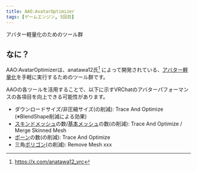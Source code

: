 ```yaml
---
title: AAO:AvatarOptimizer
tags: [ゲームエンジン, 5回目]
---
```


アバター軽量化のためのツール群

## なに？

AAO:AvatarOptimizerは、anatawa12氏[^1] によって開発されている、[アバター軽量化](/docs/索引/あ行/アバターの軽量化)を手軽に実行するためのツール群です。

AAOの各ツールを活用することで、以下に示すVRChatのアバターパフォーマンスの各項目を向上できる可能性があります。

- ダウンロードサイズ/非圧縮サイズ(の削減): Trace And Optimize (※BlendShape削減による効果)
- [スキンドメッシュ](/docs/索引/STU/SkinnedMeshRenderer)の数/[基本メッシュ](/docs/索引/MNO/MeshRenderer)の数(の削減): Trace And Optimize / Merge Skinned Mesh
- [ボーン](/docs/索引/ABC/Bone)の数(の削減): Trace And Optimize
- 三角[ポリゴン](/docs/索引/PQR/Polygon)(の削減): Remove Mesh xxx

[^1]: https://x.com/anatawa12_vrc
